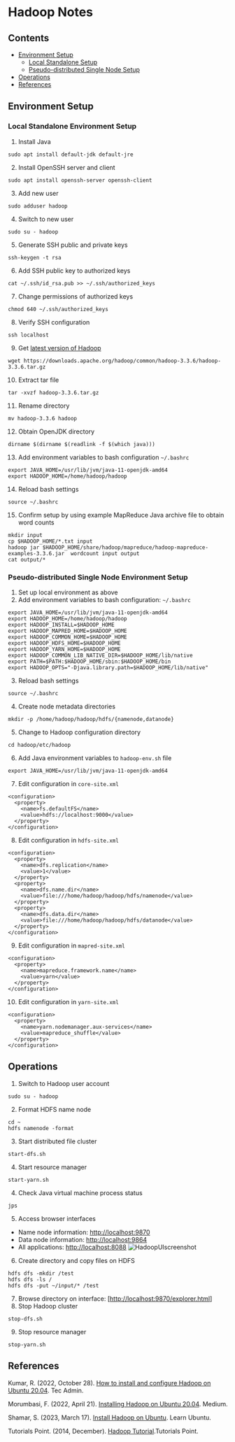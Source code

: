 # Hadoop Notes
## Contents
* [Environment Setup](#environment-setup)
  * [Local Standalone Setup](#local-standalone-environment-setup)
  * [Pseudo-distributed Single Node Setup](#pseudo-distributed-single-node-environment-setup)
* [Operations](#operations)
* [References](#references)

## Environment Setup
### Local Standalone Environment Setup
1. Install Java
```
sudo apt install default-jdk default-jre
```
2. Install OpenSSH server and client
```
sudo apt install openssh-server openssh-client
```
3. Add new user
```
sudo adduser hadoop
```
4. Switch to new user
```
sudo su - hadoop
```
5. Generate SSH public and private keys
```
ssh-keygen -t rsa
```
6. Add SSH public key to authorized keys
```
cat ~/.ssh/id_rsa.pub >> ~/.ssh/authorized_keys
```
7. Change permissions of authorized keys
```
chmod 640 ~/.ssh/authorized_keys
```
8. Verify SSH configuration
```
ssh localhost
```
9. Get [latest version of Hadoop](https://downloads.apache.org/hadoop/common/stable/)
```
wget https://downloads.apache.org/hadoop/common/hadoop-3.3.6/hadoop-3.3.6.tar.gz
```
10. Extract tar file
```
tar -xvzf hadoop-3.3.6.tar.gz
```
11. Rename directory
```
mv hadoop-3.3.6 hadoop
```
12. Obtain OpenJDK directory
```
dirname $(dirname $(readlink -f $(which java)))
```
13. Add environment variables to bash configuration `~/.bashrc`
```
export JAVA_HOME=/usr/lib/jvm/java-11-openjdk-amd64
export HADOOP_HOME=/home/hadoop/hadoop
```
14. Reload bash settings
```
source ~/.bashrc
```
15. Confirm setup by using example MapReduce Java archive file to obtain word counts
```
mkdir input
cp $HADOOP_HOME/*.txt input
hadoop jar $HADOOP_HOME/share/hadoop/mapreduce/hadoop-mapreduce-examples-3.3.6.jar  wordcount input output
cat output/*
```

### Pseudo-distributed Single Node Environment Setup
1. Set up local environment as above
2. Add environment variables to bash configuration: `~/.bashrc`
```
export JAVA_HOME=/usr/lib/jvm/java-11-openjdk-amd64
export HADOOP_HOME=/home/hadoop/hadoop
export HADOOP_INSTALL=$HADOOP_HOME
export HADOOP_MAPRED_HOME=$HADOOP_HOME
export HADOOP_COMMON_HOME=$HADOOP_HOME
export HADOOP_HDFS_HOME=$HADOOP_HOME
export HADOOP_YARN_HOME=$HADOOP_HOME
export HADOOP_COMMON_LIB_NATIVE_DIR=$HADOOP_HOME/lib/native
export PATH=$PATH:$HADOOP_HOME/sbin:$HADOOP_HOME/bin
export HADOOP_OPTS="-Djava.library.path=$HADOOP_HOME/lib/native"
```
3. Reload bash settings
```
source ~/.bashrc
```
4. Create node metadata directories
```
mkdir -p /home/hadoop/hadoop/hdfs/{namenode,datanode}
```
5. Change to Hadoop configuration directory
```
cd hadoop/etc/hadoop
```
6. Add Java environment variables to `hadoop-env.sh` file
```
export JAVA_HOME=/usr/lib/jvm/java-11-openjdk-amd64
```
7. Edit configuration in `core-site.xml`
```
<configuration>
  <property>
    <name>fs.defaultFS</name>
    <value>hdfs://localhost:9000</value>
  </property>
</configuration>
```
8. Edit configuration in `hdfs-site.xml`
```
<configuration>
  <property>
    <name>dfs.replication</name>
    <value>1</value>
  </property>
  <property>
    <name>dfs.name.dir</name>
    <value>file:///home/hadoop/hadoop/hdfs/namenode</value>
  </property>
  <property>
    <name>dfs.data.dir</name>
    <value>file:///home/hadoop/hadoop/hdfs/datanode</value>
  </property>
</configuration>
```
9. Edit configuration in `mapred-site.xml`
```
<configuration> 
  <property> 
    <name>mapreduce.framework.name</name> 
    <value>yarn</value> 
  </property> 
</configuration>
```
10. Edit configuration in `yarn-site.xml`
```
<configuration>
  <property>
    <name>yarn.nodemanager.aux-services</name>
    <value>mapreduce_shuffle</value>
  </property>
</configuration>
```
## Operations
1. Switch to Hadoop user account
```
sudo su - hadoop
```
2. Format HDFS name node
```
cd ~
hdfs namenode -format
```
3. Start distributed file cluster
```
start-dfs.sh
```
4. Start resource manager
```
start-yarn.sh
```
4. Check Java virtual machine process status
```
jps
```
5. Access browser interfaces
 * Name node information: [http://localhost:9870](http://localhost:9870)
 * Data node information: [http://localhost:9864](http://localhost:9864)
 * All applications: [http://localhost:8088](http://localhost:8088)
![HadoopUIscreenshot](https://github.com/tyknkd/hadoop/assets/78797823/cf1bcafc-86b2-4123-b620-7d4e46bd8399)

6. Create directory and copy files on HDFS
```
hdfs dfs -mkdir /test
hdfs dfs -ls /
hdfs dfs -put ~/input/* /test
```
7. Browse directory on interface: [[http://localhost:9870/explorer.html](http://localhost:9870/explorer.html)]
8. Stop Hadoop cluster
```
stop-dfs.sh
```
9. Stop resource manager
```
stop-yarn.sh
```

## References
Kumar, R. (2022, October 28). [How to install and configure Hadoop on Ubuntu 20.04](https://tecadmin.net/install-hadoop-on-ubuntu-20-04/). Tec Admin.

Morumbasi, F. (2022, April 21). [Installing Hadoop on Ubuntu 20.04](https://medium.com/@festusmorumbasi/installing-hadoop-on-ubuntu-20-04-4610b6e0391e). Medium.

Shamar, S. (2023, March 17). [Install Hadoop on Ubuntu](https://learnubuntu.com/install-hadoop/). Learn Ubuntu.

Tutorials Point. (2014, December). [Hadoop Tutorial](https://www.tutorialspoint.com/hadoop/index.htm).Tutorials Point.
